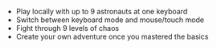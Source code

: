 * Play locally with up to 9 astronauts at one keyboard
* Switch between keyboard mode and mouse/touch mode
* Fight through 9 levels of chaos
* Create your own adventure once you mastered the basics